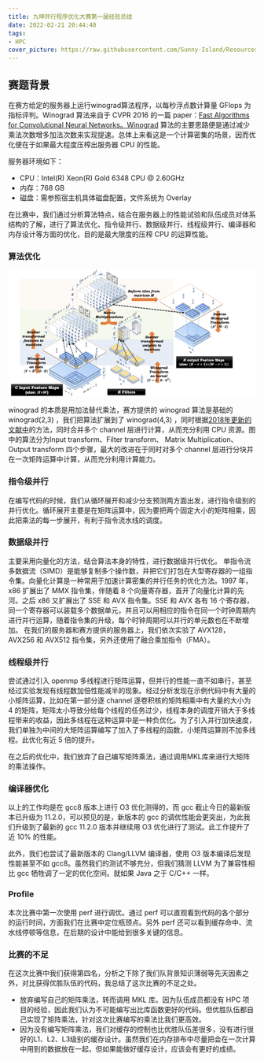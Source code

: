 ```yaml
---
title: 九坤并行程序优化大赛第一届经验总结
date: 2022-02-21 20:44:40
tags: 
- HPC
cover_picture: https://raw.githubusercontent.com/Sunny-Island/Resources/main/images/winograd.png
---
```


## 赛题背景

在赛方给定的服务器上运行winograd算法程序，以每秒浮点数计算量 GFlops 为指标评判。Winograd 算法来⾃于 CVPR 2016 的⼀篇 paper：[Fast Algorithms for Convolutional Neural Networks。Winograd](https://arxiv.org/abs/1509.09308) 算法的主要思路便是通过减少乘法次数增多加法次数来实现提速。总体上来看这是⼀个计算密集的场景，因⽽优化便在于如果最⼤程度压榨出服务器 CPU 的性能。

服务器环境如下：
* CPU：Intel(R) Xeon(R) Gold 6348 CPU @ 2.60GHz
* 内存：768 GB
* 磁盘：需参照宿主机具体磁盘配置，⽂件系统为 Overlay

在比赛中，我们通过分析算法特点，结合在服务器上的性能试验和队伍成员对体系结构的了解，进行了算法优化、指令级并行、数据级并行、线程级并行、编译器和内存设计等方面的优化，目的是最大限度的压榨 CPU 的运算性能。

### 算法优化

![算法](/image/winograd.png )

winograd 的本质是用加法替代乘法，赛方提供的 winograd 算法是基础的 winograd(2,3) ，我们把算法扩展到了 winograd(4,3) ，同时根据[2018年更新的文献中](https://www.researchgate.net/publication/328091476_Sparse_Winograd_Convolutional_neural_networks_on_small-scale_systolic_arrays)的方法，同时合并多个 channel 层进行计算，从而充分利用 CPU 资源。图中的算法分为Input transform、Filter transform、 Matrix Multiplication、Output transform 四个步骤，最大的改进在于同时对多个 channel 层进行分块并在一次矩阵运算中计算，从而充分利用计算能力。


### 指令级并行

在编写代码的时候，我们从循环展开和减少分支预测两方面出发，进行指令级别的并行优化。循环展开主要是在矩阵运算中，因为要把两个固定大小的矩阵相乘，因此把乘法的每一步展开，有利于指令流水线的调度。


### 数据级并行

主要采用向量化的方法，结合算法本身的特性，进行数据级并行优化。
单指令流多数据流（SIMD）是能够复制多个操作数，并把它们打包在⼤型寄存器的⼀组指令集。向量化计算是⼀种常⽤于加速计算密集的并⾏任务的优化⽅法。1997 年，x86 扩展出了 MMX 指令集，伴随着 8 个向量寄存器，⾸开了向量化计算的先河。之后 x86 ⼜扩展出了 SSE 和 AVX 指令集。SSE 和 AVX 各有 16 个寄存器，同⼀个寄存器可以装载多个数据单元，并且可以⽤相应的指令在同⼀个时钟周期内进⾏并⾏运算，随着指令集的升级，每个时钟周期可以并⾏的单元数也在不断增加。
在我们的服务器和赛⽅提供的服务器上，我们依次实验了 AVX128，AVX256 和 AVX512 指令集，另外还使用了融合乘加指令（FMA）。

### 线程级并行

尝试通过引⼊ openmp 多线程进⾏矩阵运算，但并⾏的性能⼀直不如串⾏，甚⾄经过实验发现有线程数加倍性能减半的现象。经过分析发现在示例代码中有⼤量的⼩矩阵运算，⽐如在第⼀部分逐 channel 逐卷积核的矩阵相乘中有⼤量的⼤⼩为 4 的矩阵，矩阵太⼩导致分给每个线程的任务过少，线程本身的调度开销⼤于多线程带来的收益，因此多线程在这种运算中是⼀种负优化。为了引⼊并⾏加快速度，我们单独为中间的⼤矩阵运算编写了加⼊了多线程的函数，⼩矩阵运算则不加多线程。此优化有近 5 倍的提升。

在之后的优化中，我们放弃了自己编写矩阵乘法，通过调用MKL库来进行大矩阵的乘法操作。


### 编译器优化

以上的⼯作均是在 gcc8 版本上进⾏ O3 优化测得的，⽽ gcc 截⽌今⽇的最新版本已升级为 11.2.0，可以预⻅的是，新版本的 gcc 的调优性能会更突出，为此我
们升级到了最新的 gcc 11.2.0 版本并继续⽤ O3 优化进⾏了测试。此⼯作提升了近 10% 的性能。


此外，我们也尝试了最新版本的 Clang/LLVM 编译器，使⽤ O3 版本编译后发现性能甚⾄不如 gcc8。虽然我们的测试不够充分，但我们猜测 LLVM 为了兼容性相
⽐ gcc 牺牲调了⼀定的优化空间。就如果 Java 之于 C/C++ ⼀样。


### Profile
本次比赛中第一次使用 perf 进行调优。通过 perf 可以直观看到代码的各个部分的运行时间，方面我们在比赛中定位瓶颈点。另外 perf 还可以看到缓存命中、流水线停顿等信息，在后期的设计中能给到很多关键的信息。


### 比赛的不足

在这次比赛中我们获得第四名，分析之下除了我们队背景知识薄弱等先天因素之外，对比获得优胜队伍的代码，我总结了这次比赛的不足之处。
* 放弃编写自己的矩阵乘法，转而调用 MKL 库。因为队伍成员都没有 HPC 项目的经验，因此我们认为不可能编写出比库函数更好的代码。但优胜队伍都自己实现了矩阵乘法，针对这次比赛编写的乘法比我们更高效。
* 因为没有编写矩阵乘法，我们对缓存的控制也比优胜队伍差很多，没有进行很好的L1、L2、L3级别的缓存设计。虽然我们在内存排布中尽量把会在一次计算中用到的数据放在一起，但如果能做好缓存设计，应该会有更好的成绩。
